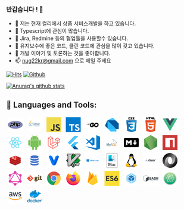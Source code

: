 ### 반갑습니다 ! 👋

- 🔭 저는 현재 컬리에서 상품 서비스개발을 하고 있습니다.
- 🌱 Typescript에 관심이 많습니다.
- 👯 Jira, Redmine 등의 협업툴을 사용할수 있습니다.
- 🤔 유지보수에 좋은 코드, 클린 코드에 관심을 많이 갖고 있습니다.
- 💬 개발 이야기 및 토론하는 것을 좋아합니다.
- 📫 nug22kr@gmail.com 으로 메일 주세요

[![Hits](https://hits.seeyoufarm.com/api/count/incr/badge.svg?url=https%3A%2F%2Fgithub.com%2Fyousung%2Fhit-counter&count_bg=%2379C83D&title_bg=%23555555&icon=cakephp.svg&icon_color=%23E7E7E7&title=HITS&edge_flat=false)](https://blog.ysrim.com)  [![Github](https://img.shields.io/github/followers/yousung?label=Follow&style=social)](https://github.com/yousung)


[![Anurag's github stats](https://github-readme-stats.vercel.app/api?username=yousung&theme=vue-dark)](https://github.com/anuraghazra/github-readme-stats)

## 🧰 Languages and Tools:
<p align="left">
<!--lang-->
<!--php-->
<img src="https://raw.githubusercontent.com/github/explore/80688e429a7d4ef2fca1e82350fe8e3517d3494d/topics/php/php.png" alt="php" height="40" style="vertical-align:top; margin:4px">

<!--java-->
<img src="https://raw.githubusercontent.com/github/explore/80688e429a7d4ef2fca1e82350fe8e3517d3494d/topics/java/java.png" alt="java" height="40" style="vertical-align:top; margin:4px">
  
<!--javascript-->
<img src="https://raw.githubusercontent.com/github/explore/80688e429a7d4ef2fca1e82350fe8e3517d3494d/topics/javascript/javascript.png" alt="Javascript" height="40" style="vertical-align:top; margin:4px">

<!--typescript-->
<img src="https://raw.githubusercontent.com/github/explore/80688e429a7d4ef2fca1e82350fe8e3517d3494d/topics/typescript/typescript.png" alt="type script" height="40" style="vertical-align:top; margin:4px">

<!--go-->
<img src="https://raw.githubusercontent.com/github/explore/80688e429a7d4ef2fca1e82350fe8e3517d3494d/topics/go/go.png" alt="golang" height="40" style="vertical-align:top; margin:4px">

<!--dart-->
<img src="https://raw.githubusercontent.com/github/explore/80688e429a7d4ef2fca1e82350fe8e3517d3494d/topics/dart/dart.png" alt="dart" height="40" style="vertical-align:top; margin:4px">

<!--css-->
<img src="https://raw.githubusercontent.com/github/explore/80688e429a7d4ef2fca1e82350fe8e3517d3494d/topics/css/css.png" alt="css" height="40" style="vertical-align:top; margin:4px">

<!--html-->
<img src="https://raw.githubusercontent.com/github/explore/80688e429a7d4ef2fca1e82350fe8e3517d3494d/topics/html/html.png" alt="html" height="40" style="vertical-align:top; margin:4px">


<!--framework-->
<!--vue-->
<img src="https://raw.githubusercontent.com/github/explore/80688e429a7d4ef2fca1e82350fe8e3517d3494d/topics/vue/vue.png" alt="vue" height="40" style="vertical-align:top; margin:4px">

<!--react-->
<img src="https://raw.githubusercontent.com/github/explore/80688e429a7d4ef2fca1e82350fe8e3517d3494d/topics/react-native/react-native.png" alt="react" height="40" style="vertical-align:top; margin:4px">

<!--android-->
<img src="https://raw.githubusercontent.com/github/explore/80688e429a7d4ef2fca1e82350fe8e3517d3494d/topics/android/android.png" alt="android" height="40" style="vertical-align:top; margin:4px">

<!--laravel-->
<img src="https://raw.githubusercontent.com/github/explore/80688e429a7d4ef2fca1e82350fe8e3517d3494d/topics/laravel/laravel.png" alt="laravel" height="40" style="vertical-align:top; margin:4px">

<!--flutter-->
<img src="https://raw.githubusercontent.com/github/explore/80688e429a7d4ef2fca1e82350fe8e3517d3494d/topics/flutter/flutter.png" alt="flutter" height="40" style="vertical-align:top; margin:4px">

<!--vscode-->
<img src="https://raw.githubusercontent.com/github/explore/80688e429a7d4ef2fca1e82350fe8e3517d3494d/topics/visual-studio-code/visual-studio-code.png" alt="VS Code" height="40" style="vertical-align:top; margin:4px">

<!--mysql-->
<img src="https://raw.githubusercontent.com/github/explore/80688e429a7d4ef2fca1e82350fe8e3517d3494d/topics/mysql/mysql.png" alt="mysql" height="40" style="vertical-align:top; margin:4px">

<!--markdown-->
<img src="https://raw.githubusercontent.com/github/explore/80688e429a7d4ef2fca1e82350fe8e3517d3494d/topics/markdown/markdown.png" alt="markdown" height="40" style="vertical-align:top; margin:4px">


<!--nodejs-->
<img src="https://raw.githubusercontent.com/github/explore/80688e429a7d4ef2fca1e82350fe8e3517d3494d/topics/nodejs/nodejs.png" alt="nodejs" height="40" style="vertical-align:top; margin:4px">

<!--npm-->
<img src="https://raw.githubusercontent.com/github/explore/80688e429a7d4ef2fca1e82350fe8e3517d3494d/topics/npm/npm.png" alt="npm" height="40" style="vertical-align:top; margin:4px">

<!--redis-->
<img src="https://raw.githubusercontent.com/github/explore/80688e429a7d4ef2fca1e82350fe8e3517d3494d/topics/redis/redis.png" alt="redis" height="40" style="vertical-align:top; margin:4px">

<!--sql-->
<img src="https://raw.githubusercontent.com/github/explore/80688e429a7d4ef2fca1e82350fe8e3517d3494d/topics/sql/sql.png" alt="sql" height="40" style="vertical-align:top; margin:4px">

<!--vagrant-->
<img src="https://raw.githubusercontent.com/github/explore/80688e429a7d4ef2fca1e82350fe8e3517d3494d/topics/vagrant/vagrant.png" alt="vagrant" height="40" style="vertical-align:top; margin:4px">

<!--vim-->
<img src="https://raw.githubusercontent.com/github/explore/80688e429a7d4ef2fca1e82350fe8e3517d3494d/topics/vim/vim.png" alt="vim" height="40" style="vertical-align:top; margin:4px">

<!--windows-->
<img src="https://raw.githubusercontent.com/github/explore/80688e429a7d4ef2fca1e82350fe8e3517d3494d/topics/windows/windows.png" alt="windows" height="40" style="vertical-align:top; margin:4px">

<!--macos-->
<img src="https://raw.githubusercontent.com/github/explore/80688e429a7d4ef2fca1e82350fe8e3517d3494d/topics/macos/macos.png" alt="macos" height="40" style="vertical-align:top; margin:4px">

<!--etc-->
<!--linux-->
<img src="https://raw.githubusercontent.com/github/explore/80688e429a7d4ef2fca1e82350fe8e3517d3494d/topics/linux/linux.png" alt="linux" height="40" style="vertical-align:top; margin:4px">

<!--jquery-->
<img src="https://raw.githubusercontent.com/github/explore/80688e429a7d4ef2fca1e82350fe8e3517d3494d/topics/jquery/jquery.png" alt="jquery" height="40" style="vertical-align:top; margin:4px">

<!--json-->
<img src="https://raw.githubusercontent.com/github/explore/80688e429a7d4ef2fca1e82350fe8e3517d3494d/topics/json/json.png" alt="json" height="40" style="vertical-align:top; margin:4px">

<!--graphql-->
<img src="https://raw.githubusercontent.com/github/explore/80688e429a7d4ef2fca1e82350fe8e3517d3494d/topics/graphql/graphql.png" alt="graphql" height="40" style="vertical-align:top; margin:4px">

<!--git-->
<img src="https://raw.githubusercontent.com/github/explore/80688e429a7d4ef2fca1e82350fe8e3517d3494d/topics/git/git.png" alt="git" height="40" style="vertical-align:top; margin:4px">


<!--chrome-->
<img src="https://raw.githubusercontent.com/github/explore/80688e429a7d4ef2fca1e82350fe8e3517d3494d/topics/chrome/chrome.png" alt="chrome" height="40" style="vertical-align:top; margin:4px">

<!--firefox-->
<img src="https://raw.githubusercontent.com/github/explore/80688e429a7d4ef2fca1e82350fe8e3517d3494d/topics/firefox/firefox.png" alt="firefox" height="40" style="vertical-align:top; margin:4px">

<!--firebase-->
<img src="https://raw.githubusercontent.com/github/explore/80688e429a7d4ef2fca1e82350fe8e3517d3494d/topics/firebase/firebase.png" alt="firebase" height="40" style="vertical-align:top; margin:4px">

<!--es6-->
<img src="https://raw.githubusercontent.com/github/explore/80688e429a7d4ef2fca1e82350fe8e3517d3494d/topics/es6/es6.png" alt="es6" height="40" style="vertical-align:top; margin:4px">

<!--webpack-->
<img src="https://raw.githubusercontent.com/github/explore/80688e429a7d4ef2fca1e82350fe8e3517d3494d/topics/webpack/webpack.png" alt="webpack" height="40" style="vertical-align:top; margin:4px">

<!--bash-->
<img src="https://raw.githubusercontent.com/github/explore/80688e429a7d4ef2fca1e82350fe8e3517d3494d/topics/bash/bash.png" alt="bash" height="40" style="vertical-align:top; margin:4px">

<!--atom-->
<img src="https://raw.githubusercontent.com/github/explore/80688e429a7d4ef2fca1e82350fe8e3517d3494d/topics/atom/atom.png" alt="atom" height="40" style="vertical-align:top; margin:4px">

<!--aws-->
<img src="https://raw.githubusercontent.com/github/explore/80688e429a7d4ef2fca1e82350fe8e3517d3494d/topics/aws/aws.png" alt="VS Code" height="40" style="vertical-align:top; margin:4px">

<!--docker-->
<img src="https://raw.githubusercontent.com/github/explore/80688e429a7d4ef2fca1e82350fe8e3517d3494d/topics/docker/docker.png" alt="docker" height="40" style="vertical-align:top; margin:4px">

</p>


